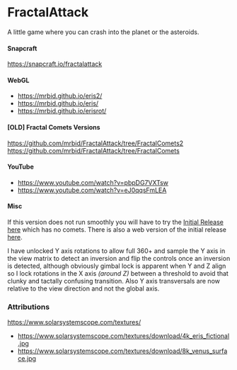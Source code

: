 # FractalAttack
A little game where you can crash into the planet or the asteroids.

#### Snapcraft
https://snapcraft.io/fractalattack

#### WebGL
- https://mrbid.github.io/eris2/
- https://mrbid.github.io/eris/
- https://mrbid.github.io/erisrot/

#### [OLD] Fractal Comets Versions
https://github.com/mrbid/FractalAttack/tree/FractalComets2
https://github.com/mrbid/FractalAttack/tree/FractalComets

#### YouTube
- https://www.youtube.com/watch?v=pbpDG7VXTsw
- https://www.youtube.com/watch?v=eJ0qqsFmLEA

#### Misc
If this version does not run smoothly you will have to try the [Initial Release here](https://github.com/mrbid/FractalAttack/tree/InitialRelease) which has no comets. There is also a web version of the initial release [here](https://mrbid.github.io/eris/).

I have unlocked Y axis rotations to allow full 360+ and sample the Y axis in the view matrix to detect an inversion and flip the controls once an inversion is detected, although obviously gimbal lock is apparent when Y and Z align so I lock rotations in the X axis *(around Z)* between a threshold to avoid that clunky and tactally confusing transition. Also Y axis transversals are now relative to the view direction and not the global axis.

### Attributions
https://www.solarsystemscope.com/textures/
- https://www.solarsystemscope.com/textures/download/4k_eris_fictional.jpg
- https://www.solarsystemscope.com/textures/download/8k_venus_surface.jpg
